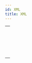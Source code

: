 ```yaml
---
id: XML
title: XML
---
```

||
|---|
|[<!-- INCLUDE #_command_.XML DECODE.Syntax -->](../../commands-legacy/xml-decode.md)<br/><!-- INCLUDE #_command_.XML DECODE.Summary -->|
|[<!-- INCLUDE #_command_.XML GET ERROR.Syntax -->](../../commands-legacy/xml-get-error.md)<br/><!-- INCLUDE #_command_.XML GET ERROR.Summary -->|
|[<!-- INCLUDE #_command_.XML GET OPTIONS.Syntax -->](../../commands-legacy/xml-get-options.md)<br/><!-- INCLUDE #_command_.XML GET OPTIONS.Summary -->|
|[<!-- INCLUDE #_command_.XML SET OPTIONS.Syntax -->](../../commands-legacy/xml-set-options.md)<br/><!-- INCLUDE #_command_.XML SET OPTIONS.Summary -->|
